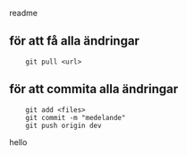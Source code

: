 readme


## för att få alla ändringar
```
    git pull <url>
```

## för att commita alla ändringar
```
    git add <files>
    git commit -m "medelande"
    git push origin dev
```
hello